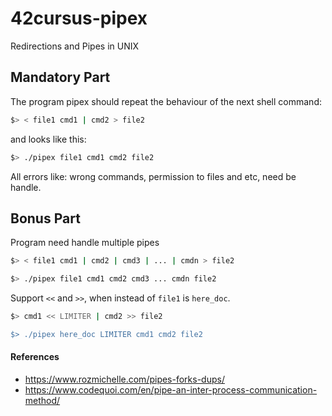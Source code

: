 # 42cursus-pipex
Redirections and Pipes in UNIX

## Mandatory Part
The program pipex should repeat the behaviour of the next shell command:
```bash
$> < file1 cmd1 | cmd2 > file2
```
and looks like this:
```bash
$> ./pipex file1 cmd1 cmd2 file2
```
All errors like: wrong commands, permission to files and etc, need be handle.

## Bonus Part
Program need handle multiple pipes
```bash
$> < file1 cmd1 | cmd2 | cmd3 | ... | cmdn > file2

$> ./pipex file1 cmd1 cmd2 cmd3 ... cmdn file2
```
Support `<<` and `>>`, when instead of `file1` is `here_doc`.
```bash
$> cmd1 << LIMITER | cmd2 >> file2

$> ./pipex here_doc LIMITER cmd1 cmd2 file2
```
#### References
- https://www.rozmichelle.com/pipes-forks-dups/
- https://www.codequoi.com/en/pipe-an-inter-process-communication-method/

